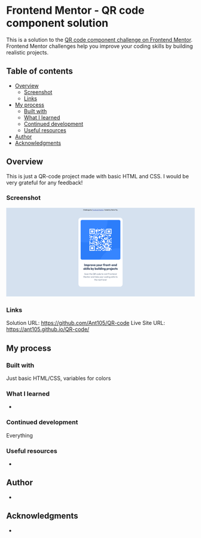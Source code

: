 # Frontend Mentor - QR code component solution
This is a solution to the [QR code component challenge on Frontend Mentor](https://www.frontendmentor.io/challenges/qr-code-component-iux_sIO_H). Frontend Mentor challenges help you improve your coding skills by building realistic projects. 

## Table of contents
- [Overview](#overview)
  - [Screenshot](#screenshot)
  - [Links](#links)
- [My process](#my-process)
  - [Built with](#built-with)
  - [What I learned](#what-i-learned)
  - [Continued development](#continued-development)
  - [Useful resources](#useful-resources)
- [Author](#author)
- [Acknowledgments](#acknowledgments)

## Overview
This is just a QR-code project made with basic HTML and CSS.
I would be very grateful for any feedback!

### Screenshot
![Screenshot of the QR-code](images/Screenshot.png)

### Links
Solution URL: https://github.com/Ant105/QR-code
Live Site URL: https://ant105.github.io/QR-code/

## My process

### Built with
Just basic HTML/CSS, variables for colors

### What I learned
-

### Continued development
Everything

### Useful resources
-

## Author
-

## Acknowledgments
-